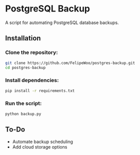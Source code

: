 # PostgreSQL Backup

A script for automating PostgreSQL database backups.

## Installation

### Clone the repository:
```bash
git clone https://github.com/FelipeWoo/postgres-backup.git
cd postgres-backup
```
### Install dependencies:
```bash
pip install -r requirements.txt
```
### Run the script:
```bash
python backup.py
```
## To-Do
- Automate backup scheduling
- Add cloud storage options